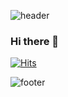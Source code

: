 ![header](https://capsule-render.vercel.app/api?type=waving&color=auto&height=170&section=header&text=Cello%20Dove&fontAlignY=30&fontSize=50)
### Hi there 👋
[![Hits](https://hits.seeyoufarm.com/api/count/incr/badge.svg?url=https%3A%2F%2Fgithub.com%2Fcellodove&count_bg=%2379C83D&title_bg=%23555555&icon=&icon_color=%23E7E7E7&title=hits&edge_flat=false)](https://hits.seeyoufarm.com)





















![footer](https://capsule-render.vercel.app/api?type=waving&color=auto&height=170&section=footer)
